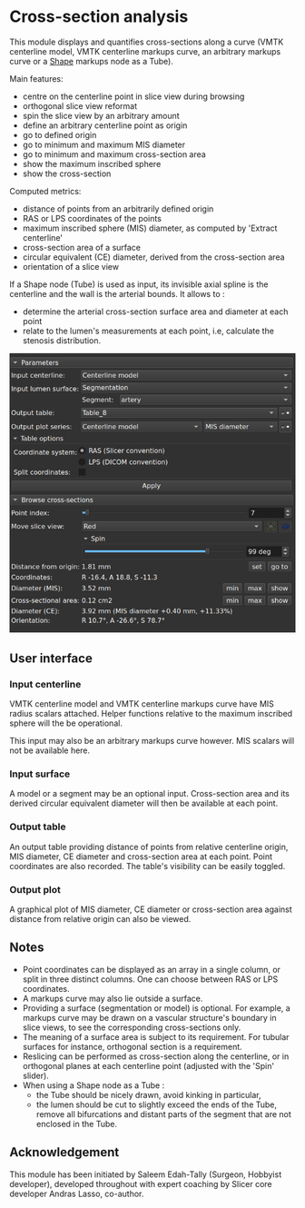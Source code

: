 # Cross-section analysis

This module displays and quantifies cross-sections along a curve (VMTK centerline model, VMTK centerline markups curve, an arbitrary markups curve or a [Shape](https://github.com/chir-set/SlicerExtraMarkups/tree/main/Shape/) markups node as a Tube).

Main features:

- centre on the centerline point in slice view during browsing
- orthogonal slice view reformat
- spin the slice view by an arbitrary amount
- define an arbitrary centerline point as origin
- go to defined origin
- go to minimum and maximum MIS diameter
- go to minimum and maximum cross-section area
- show the maximum inscribed sphere
- show the cross-section

Computed metrics:

- distance of points from an arbitrarily defined origin
- RAS or LPS coordinates of the points
- maximum inscribed sphere (MIS) diameter, as computed by 'Extract centerline'
- cross-section area of a surface
- circular equivalent (CE) diameter, derived from the cross-section area
- orientation of a slice view

If a Shape node (Tube) is used as input, its invisible axial spline is the centerline and the wall is the arterial bounds. It allows to :

- determine the arterial cross-section surface area and diameter at each point
- relate to the lumen's measurements at each point, i.e, calculate the stenosis distribution.

![CrossSectionAnalysis](CrossSectionAnalysisScreenshot_1.png)

## User interface

### Input centerline

VMTK centerline model and VMTK centerline markups curve have MIS radius scalars attached. Helper functions relative to the maximum inscribed sphere will the be operational.

This input may also be an arbitrary markups curve however. MIS scalars will not be available here.

### Input surface

A model or a segment may be an optional input. Cross-section area and its derived circular equivalent diameter will then be available at each point.

### Output table

An output table providing distance of points from relative centerline origin, MIS diameter, CE diameter and cross-section area at each point. Point coordinates are also recorded. The table's visibility can be easily toggled.

### Output plot

A graphical plot of MIS diameter, CE diameter or cross-section area against distance from relative origin can also be viewed.

## Notes

- Point coordinates can be displayed as an array in a single column, or split in three distinct columns. One can choose between RAS or LPS coordinates.
- A markups curve may also lie outside a surface.
- Providing a surface (segmentation or model) is optional. For example, a markups curve may be drawn on a vascular structure's boundary in slice views, to see the corresponding cross-sections only.
- The meaning of a surface area is subject to its requirement. For tubular surfaces for instance, orthogonal section is a requirement.
- Reslicing can be performed as cross-section along the centerline, or in orthogonal planes at each centerline point (adjusted with the 'Spin' slider).
- When using a Shape node as a Tube :
    - the Tube should be nicely drawn, avoid kinking in particular,
    - the lumen should be cut to slightly exceed the ends of the Tube, remove all bifurcations and distant parts of the segment that are not enclosed in the Tube.


## Acknowledgement

This module has been initiated by Saleem Edah-Tally (Surgeon, Hobbyist developer), developed throughout with expert coaching by Slicer core developer Andras Lasso, co-author.

